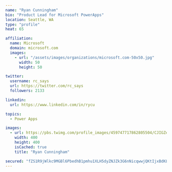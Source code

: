 ```yaml
---
name: "Ryan Cunningham"
bio: "Product Lead for Microsoft PowerApps"
location: Seattle, WA
type: "profile"
heat: 65

affiliation:
  name: Microsoft
  domain: microsoft.com
  images:
    - url: "/assets/images/organizations/microsoft.com-50x50.jpg"
      width: 50
      height: 50

twitter:
  username: rc_says
  url: https://twitter.com/rc_says
  followers: 2133

linkedin:
  url: https://www.linkedin.com/in/rycu

topics:
  - Power Apps

images:
  - url: https://pbs.twimg.com/profile_images/459747717862805504/CJIGZejd_400x400.png
    width: 400
    height: 400
    isCached: true
    title: "Ryan Cunningham"

secured: "fZS1R9jWlkc9MGBl6PbedhB1pmhu1XLH5dyZNJZk3G6nNicqwwjQKtIjxBdKLeZE0TFl8Tgol5UV42y/kCLQ6ykoXVPQACWgdBIzJaN9AdEhW34xLX849NOO5j5fTgXFgH5CUoucfR1IuuPXY0j7+QhynbGP0cDBwa+mA/r/sTKy7h/LcVfd2bciAED5tJlmHttR15x5wDe/Qwe8ULX+B/80GAKcsTvapaCgy9GBTmW9pSpmd01tJrB0OdaLGAuDi9dkkG4kA9pgyoWAvr0FBuZAEfsocGwZVKhzzHM9+/5Fi4XPkbuurj9bEZi4iIB2a1RqsrykrTPf1+Cb+VCwubfRlrhPnQpOq0xLSQOqmOOujvVmR+bd2jHhdSzP40+qzWv2kpuvPqbnkQcBBkF+sr2tchPYsEsZqpanX3hF8F0=;SuEcNG068SjG9OzcI37t5A=="
---
```


